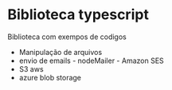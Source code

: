 # Biblioteca typescript

Biblioteca com exempos de codigos

- Manipulação de arquivos
- envio de emails - nodeMailer - Amazon SES
- S3 aws
- azure blob storage
